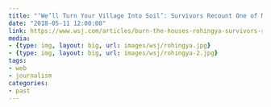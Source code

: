 ```yaml
---
title: "‘We’ll Turn Your Village Into Soil’: Survivors Recount One of Myanmar’s Biggest Massacres"
date: "2018-05-11 12:00:00"
link: https://www.wsj.com/articles/burn-the-houses-rohingya-survivors-recount-the-day-soldiers-killed-hundreds-1526048545
media:
- {type: img, layout: big, url: images/wsj/rohingya.jpg}
- {type: img, layout: big, url: images/wsj/rohingya-2.jpg}
tags:
- web
- journalism
categories:
- past
---
```


